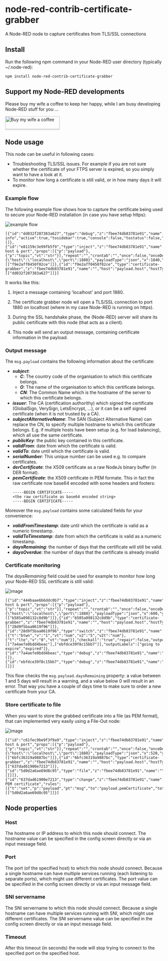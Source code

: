 # node-red-contrib-certificate-grabber
A Node-RED node to capture certificates from TLS/SSL connections

## Install
Run the following npm command in your Node-RED user directory (typically ~/.node-red):
```
npm install node-red-contrib-certificate-grabber
```

## Support my Node-RED developments
Please buy my wife a coffee to keep her happy, while I am busy developing Node-RED stuff for you ...

<a href="https://www.buymeacoffee.com/bartbutenaers" target="_blank"><img src="https://www.buymeacoffee.com/assets/img/custom_images/orange_img.png" alt="Buy my wife a coffee" style="height: 41px !important;width: 174px !important;box-shadow: 0px 3px 2px 0px rgba(190, 190, 190, 0.5) !important;-webkit-box-shadow: 0px 3px 2px 0px rgba(190, 190, 190, 0.5) !important;" ></a>

## Node usage
This node can be useful in following cases:
+ Troubleshooting TLS/SSL issues.  For example if you are not sure whether the certificate of your FTPS server is expired, so you simply want to have a look at it.
+ To monitor how long a certificate is still valid, or in how many days it will expire.

### Example flow
The following example flow shows how to capture the certificate being used to secure your Node-RED installation (in case you have setup https):

![example flow](https://user-images.githubusercontent.com/14224149/173449679-8c1a0256-15dd-48c1-a3ae-cfbbed3bf865.png)
```
[{"id":"dd032f207383a627","type":"debug","z":"fbee74db83781e91","name":"Certificate info","active":true,"tosidebar":true,"console":false,"tostatus":false,"complete":"payload","targetType":"msg","statusVal":"","statusType":"auto","x":2260,"y":1540,"wires":[]},{"id":"e81159c3e99fb5f9","type":"inject","z":"fbee74db83781e91","name":"Inject host & port","props":[{"p":"payload"},{"p":"topic","vt":"str"}],"repeat":"","crontab":"","once":false,"onceDelay":0.1,"topic":"","payload":"{\"host\":\"localhost\",\"port\":1880}","payloadType":"json","x":1840,"y":1540,"wires":[["f9e2aff0450f02ce"]]},{"id":"f9e2aff0450f02ce","type":"certificate-grabber","z":"fbee74db83781e91","name":"","host":"payload.host","hostType":"msg","port":"payload.port","portType":"msg","timeout":"10","x":2050,"y":1540,"wires":[["dd032f207383a627"]]}]
```
It works like this:
1. Inject a message containing 'localhost' and port 1880.

2. The certificate grabber node wil open a TLS/SSL connection to port 1880 on localhost (where in my case Node-RED is running on https).

3. During the SSL handshake phase, the (Node-RED) server will share its public certificate with this node (that acts as a client).

4. This node will send an output message, containing certificate information in the payload.

### Output message
The `msg.payload` contains the following information about the certificate:
+ ***subject***:
   + ***C***: The country code of the organisation to which this certificate belongs. 
   + ***O***: The name of the organisation to which this certificate belongs.
   + ***CN***: The Common Name which is the hostname of the server to which this certificate belongs.
+ ***issuer***: The CA (certification authorithy) which signed the certificate (GlobalSign, VerySign, LetsEncrypt, ...), or it can be a self signed certificate (when it is not trusted by a CA).
+ ***subjectAlternativeName***: The SAN (Subject Alternative Name) can replace the CN, to specify multiple hostname to which this certificate belongs.  E.g. if multiple hosts have been setup (e.g. for load balancing), which all use the same certificate.
+ ***publicKey***: the public key contained in this certificate.
+ ***validFrom***: date from which the certificate is valid.
+ ***validTo***: date until which the certificate is valid.
+ ***serialNumber***: This unique number can be used e.g. to compare certificates.
+ ***derCertificate***: the X509 certificate as a raw NodeJs binary buffer (in DER format).
+ ***pemCertificate***: the X509 certificate in PEM formate.  This in fact the raw certificate now base64 encoded with some headers and footers:
   ```
   -----BEGIN CERTIFICATE-----
   <the raw certificate as base64 encoded string>
   -----BEGIN CERTIFICATE-----
   ```

Moreover the `msg.payload` contains some calculated fields for your convenience:
+ ***validFromTimestamp***: date until which the certificate is valid as a numeric timestamp.
+ ***validToTimestamp***: date from which the certificate is valid as a numeric timestamp.
+ ***daysRemaining***: the number of days that the certificate will still be valid.
+ ***daysOverdue***: the number of days that the certificate is already invalid

### Certificate monitoring
The *daysRemaining* field could be used for example to monitor how long your Node-RED SSL certificate is still valid:

![image](https://user-images.githubusercontent.com/14224149/175152283-cad01bf6-0ffb-4943-a445-3b5c8f868604.png)
```
[{"id":"444baae6b6ddc0b7","type":"inject","z":"fbee74db83781e91","name":"Inject host & port","props":[{"p":"payload"},{"p":"topic","vt":"str"}],"repeat":"","crontab":"","once":false,"onceDelay":0.1,"topic":"","payload":"{\"host\":\"localhost\",\"port\":1880}","payloadType":"json","x":600,"y":1620,"wires":[["b585a098132c8d9b"]]},{"id":"b585a098132c8d9b","type":"certificate-grabber","z":"fbee74db83781e91","name":"","host":"payload.host","hostType":"msg","port":"payload.port","portType":"msg","timeout":"10","x":810,"y":1620,"wires":[["28d9f5baa0619f96"]]},{"id":"28d9f5baa0619f96","type":"switch","z":"fbee74db83781e91","name":"daysRemaining","property":"payload.daysRemaining","propertyType":"msg","rules":[{"t":"btwn","v":"1","vt":"num","v2":"5","v2t":"num"},{"t":"lte","v":"0","vt":"num"}],"checkall":"true","repair":false,"outputs":2,"x":1020,"y":1620,"wires":[["7a4aefe0bdd4beac"],["ebfdce39f8c15bb7"]],"outputLabels":["going to expire","expired"]},{"id":"7a4aefe0bdd4beac","type":"debug","z":"fbee74db83781e91","name":"Warning","active":true,"tosidebar":true,"console":false,"tostatus":false,"complete":"payload","targetType":"msg","statusVal":"","statusType":"auto","x":1220,"y":1600,"wires":[]},{"id":"ebfdce39f8c15bb7","type":"debug","z":"fbee74db83781e91","name":"Problem","active":true,"tosidebar":true,"console":false,"tostatus":false,"complete":"payload","targetType":"msg","statusVal":"","statusType":"auto","x":1220,"y":1640,"wires":[]}]
```
This flow checks the `msg.payload.daysRemaining` property: a value between 1 and 5 days will result in a warning, and a value below 0 will result in an error.  That way you have a couple of days time to make sure to order a new certificate from your CA.

### Store certificate to file
When you want to store the grabbed certificate into a file (as PEM format), that can implemented very easily using a File-Out node:

![image](https://user-images.githubusercontent.com/14224149/175068479-18ddb83b-32da-41f4-b20f-3af11b2022fd.png)
```
[{"id":"c61fec9be9f3f9a9","type":"inject","z":"fbee74db83781e91","name":"Inject host & port","props":[{"p":"payload"},{"p":"topic","vt":"str"}],"repeat":"","crontab":"","once":false,"onceDelay":0.1,"topic":"","payload":"{\"host\":\"localhost\",\"port\":1880}","payloadType":"json","x":520,"y":1460,"wires":[["6bfc36319a9887bc"]]},{"id":"6bfc36319a9887bc","type":"certificate-grabber","z":"fbee74db83781e91","name":"","host":"payload.host","hostType":"msg","port":"payload.port","portType":"msg","timeout":"10","x":730,"y":1460,"wires":[["637dad61900e7213"]]},{"id":"5d0d2a6ae69d8c95","type":"file","z":"fbee74db83781e91","name":"","filename":"c:\\temp\\grabbedCert.crt","filenameType":"str","appendNewline":false,"createDir":false,"overwriteFile":"true","encoding":"none","x":1210,"y":1460,"wires":[[]]},{"id":"637dad61900e7213","type":"change","z":"fbee74db83781e91","name":"get PEM certificate","rules":[{"t":"set","p":"payload","pt":"msg","to":"payload.pemCertificate","tot":"msg"}],"action":"","property":"","from":"","to":"","reg":false,"x":950,"y":1460,"wires":[["5d0d2a6ae69d8c95"]]}]
```

## Node properties

### Host
The hostname or IP address to which this node should connect.  The hostname value can be specified in the config screen directly or via an input message field.

### Port
The port (of the specified host) to which this node should connect.  Because a single hostname can have multiple services running (each listening to separate ports), which might use different certificates.  The port value can be specified in the config screen directly or via an input message field.

### SNI servername
The SNI servername to which this node should connect.  Because a single hostname can have multiple services running with SNI, which might use different certificates.  The SNI servername value can be specified in the config screen directly or via an input message field.

### Timeout
After this timeout (in seconds) the node will stop trying to connect to the specified port on the specified host.  
